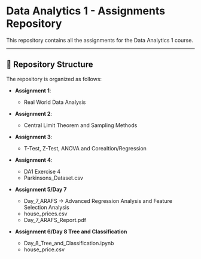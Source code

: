 # Data Analytics 1 - Assignments Repository
 
This repository contains all the assignments for the Data Analytics 1 course.

----------------------------------------

## 📂 Repository Structure

The repository is organized as follows:

- **Assignment 1**:
  - Real World Data Analysis

- **Assignment 2**:
  - Central Limit Theorem and Sampling Methods
  
- **Assignment 3**:
  - T-Test, Z-Test, ANOVA and Corealtion/Regression

- **Assignment 4**:
  - DA1 Exercise 4
  - Parkinsons_Dataset.csv

- **Assignment 5/Day 7**
  - Day_7_ARAFS -> Advanced Regression Analysis and Feature Selection Analysis
  - house_prices.csv
  - Day_7_ARAFS_Report.pdf
     
- **Assignment 6/Day 8 Tree and Classification**
  - Day_8_Tree_and_Classification.ipynb
  - house_price.csv 
